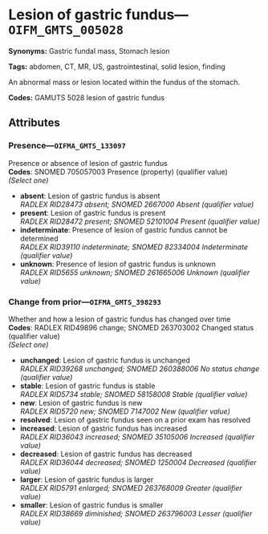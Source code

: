 # Lesion of gastric fundus—`OIFM_GMTS_005028`

**Synonyms:** Gastric fundal mass, Stomach lesion

**Tags:** abdomen, CT, MR, US, gastrointestinal, solid lesion, finding

An abnormal mass or lesion located within the fundus of the stomach.

**Codes:** GAMUTS 5028 lesion of gastric fundus

## Attributes

### Presence—`OIFMA_GMTS_133097`

Presence or absence of lesion of gastric fundus  
**Codes**: SNOMED 705057003 Presence (property) (qualifier value)  
*(Select one)*

- **absent**: Lesion of gastric fundus is absent  
_RADLEX RID28473 absent; SNOMED 2667000 Absent (qualifier value)_
- **present**: Lesion of gastric fundus is present  
_RADLEX RID28472 present; SNOMED 52101004 Present (qualifier value)_
- **indeterminate**: Presence of lesion of gastric fundus cannot be determined  
_RADLEX RID39110 indeterminate; SNOMED 82334004 Indeterminate (qualifier value)_
- **unknown**: Presence of lesion of gastric fundus is unknown  
_RADLEX RID5655 unknown; SNOMED 261665006 Unknown (qualifier value)_

### Change from prior—`OIFMA_GMTS_398293`

Whether and how a lesion of gastric fundus has changed over time  
**Codes**: RADLEX RID49896 change; SNOMED 263703002 Changed status (qualifier value)  
*(Select one)*

- **unchanged**: Lesion of gastric fundus is unchanged  
_RADLEX RID39268 unchanged; SNOMED 260388006 No status change (qualifier value)_
- **stable**: Lesion of gastric fundus is stable  
_RADLEX RID5734 stable; SNOMED 58158008 Stable (qualifier value)_
- **new**: Lesion of gastric fundus is new  
_RADLEX RID5720 new; SNOMED 7147002 New (qualifier value)_
- **resolved**: Lesion of gastric fundus seen on a prior exam has resolved  
- **increased**: Lesion of gastric fundus has increased  
_RADLEX RID36043 increased; SNOMED 35105006 Increased (qualifier value)_
- **decreased**: Lesion of gastric fundus has decreased  
_RADLEX RID36044 decreased; SNOMED 1250004 Decreased (qualifier value)_
- **larger**: Lesion of gastric fundus is larger  
_RADLEX RID5791 enlarged; SNOMED 263768009 Greater (qualifier value)_
- **smaller**: Lesion of gastric fundus is smaller  
_RADLEX RID38669 diminished; SNOMED 263796003 Lesser (qualifier value)_